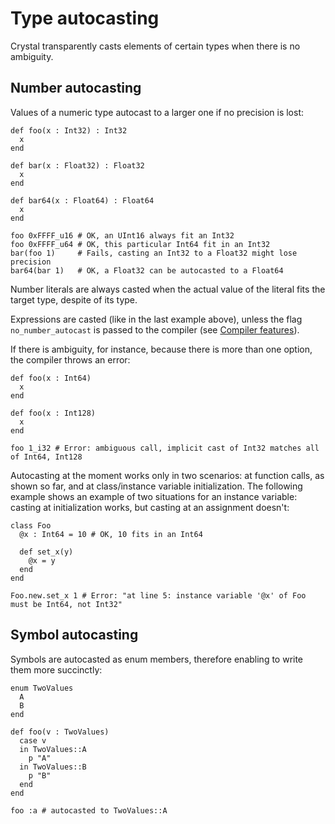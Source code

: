 # Type autocasting

Crystal transparently casts elements of certain types when there is no ambiguity.

## Number autocasting

Values of a numeric type autocast to a larger one if no precision is lost:

```crystal
def foo(x : Int32) : Int32
  x
end

def bar(x : Float32) : Float32
  x
end

def bar64(x : Float64) : Float64
  x
end

foo 0xFFFF_u16 # OK, an UInt16 always fit an Int32
foo 0xFFFF_u64 # OK, this particular Int64 fit in an Int32
bar(foo 1)     # Fails, casting an Int32 to a Float32 might lose precision
bar64(bar 1)   # OK, a Float32 can be autocasted to a Float64
```

Number literals are always casted when the actual value of the literal fits the target type, despite of its type.

Expressions are casted (like in the last example above), unless the flag `no_number_autocast` is passed to the compiler (see [Compiler features](compile_time_flags.md#compiler-features)).

If there is ambiguity, for instance, because there is more than one option, the compiler throws an error:

```crystal
def foo(x : Int64)
  x
end

def foo(x : Int128)
  x
end

foo 1_i32 # Error: ambiguous call, implicit cast of Int32 matches all of Int64, Int128
```

Autocasting at the moment works only in two scenarios: at function calls, as shown so far, and at class/instance variable initialization. The following example shows an example of two situations for an instance variable: casting at initialization works, but casting at an assignment doesn't:

```crystal
class Foo
  @x : Int64 = 10 # OK, 10 fits in an Int64

  def set_x(y)
    @x = y
  end
end

Foo.new.set_x 1 # Error: "at line 5: instance variable '@x' of Foo must be Int64, not Int32"
```

## Symbol autocasting

Symbols are autocasted as enum members, therefore enabling to write them more succinctly:

```crystal
enum TwoValues
  A
  B
end

def foo(v : TwoValues)
  case v
  in TwoValues::A
    p "A"
  in TwoValues::B
    p "B"
  end
end

foo :a # autocasted to TwoValues::A
```
